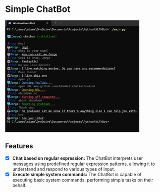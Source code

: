 # Simple ChatBot

<img src="./chatbot_showcase.jpg" alt="Chatbot Showcase" style="max-height: 360px; width: auto;">

## Features
- [X] **Chat based on regular expression:** The ChatBot interprets user messages using predefined regular expression patterns, allowing it to understand and respond to various types of input.
- [X] **Execute simple system commands:** The ChatBot is capable of executing basic system commands, performing simple tasks on their behalf.
